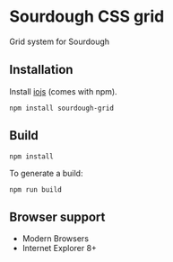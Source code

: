 # Sourdough CSS grid

Grid system for Sourdough

## Installation

Install [iojs](http://iojs.org) (comes with npm).

```
npm install sourdough-grid
```

## Build

```
npm install
```

To generate a build:

```
npm run build
```

## Browser support

* Modern Browsers
* Internet Explorer 8+
